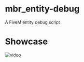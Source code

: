 # mbr_entity-debug
A FiveM entity debug script  

# Showcase
[![video](https://i.imgur.com/EdeHuUu.png)](https://streamable.com/0yf22j)
